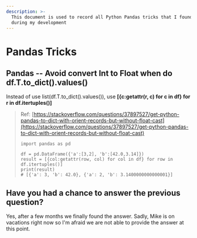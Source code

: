 ```yaml
---
description: >-
  This document is used to record all Python Pandas tricks that I found useful
  during my development
---
```


# Pandas Tricks

## Pandas -- Avoid convert Int to Float when do df.T.to\_dict\(\).values\(\)

Instead of use list\(df.T.to\_dict\(\).values\(\)\), use **\[{c:getattr\(r, c\) for c in df} for r in df.itertuples\(\)\]**

> Ref: [https://stackoverflow.com/questions/37897527/get-python-pandas-to-dict-with-orient-records-but-without-float-cast](https://stackoverflow.com/questions/37897527/get-python-pandas-to-dict-with-orient-records-but-without-float-cast)
>
> ```text
> import pandas as pd
>
> df = pd.DataFrame({'a':[3,2], 'b':[42.0,3.14]})
> result = [{col:getattr(row, col) for col in df} for row in df.itertuples()]
> print(result)
> # [{'a': 3, 'b': 42.0}, {'a': 2, 'b': 3.1400000000000001}]
> ```



## Have you had a chance to answer the previous question?

Yes, after a few months we finally found the answer. Sadly, Mike is on vacations right now so I'm afraid we are not able to provide the answer at this point.



